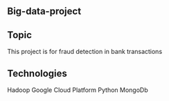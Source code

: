 ## Big-data-project

## Topic

This project is for fraud detection in bank transactions

## Technologies

Hadoop
Google Cloud Platform
Python
MongoDb

